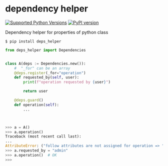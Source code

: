 # dependency helper

[![Supported Python Versions](https://img.shields.io/pypi/pyversions/deps-helper/0.1.3)](https://pypi.org/project/rich/) [![PyPI version](https://badge.fury.io/py/deps-helper.svg)](https://badge.fury.io/py/deps-helper)

Dependency helper for properties of python class

```$ pip install deps_helper```

```python
from deps_helper import Dependencies


class A(deps := Dependencies.new()):
    #  "_for" can be an array
    @deps.register(_for="operation")
    def requested_by(self, user):
        print(f"operation requested by {user}")

        return user

    @deps.guard()
    def operation(self):
        ...



>>> a = A()
>>> a.operation()
Traceback (most recent call last):
...
AttributeError: ("follow attributes are not assigned for operation => ", [requested_by])
>>> a.requested_by = "admin"
>>> a.operation()  # OK
>>>
```
